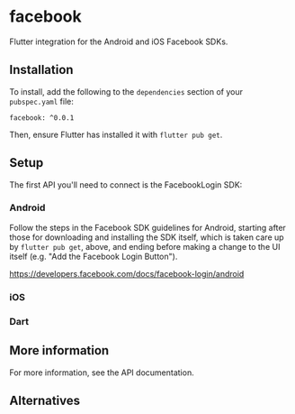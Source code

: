 # facebook

Flutter integration for the Android and iOS Facebook SDKs.

## Installation

To install, add the following to the `dependencies` section of your `pubspec.yaml` file:

```
facebook: ^0.0.1
```

Then, ensure Flutter has installed it with `flutter pub get`.

## Setup

The first API you'll need to connect is the FacebookLogin SDK:

### Android

Follow the steps in the Facebook SDK guidelines for Android, starting after those for downloading and installing the SDK itself, which is taken care up by `flutter pub get`, above, and ending before making a change to the UI itself (e.g. "Add the Facebook Login Button").

https://developers.facebook.com/docs/facebook-login/android

### iOS



### Dart

## More information

For more information, see the API documentation.

## Alternatives